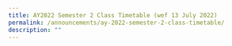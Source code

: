 ```yaml
---
title: AY2022 Semester 2 Class Timetable (wef 13 July 2022)
permalink: /announcements/ay-2022-semester-2-class-timetable/
description: ""
---
```

